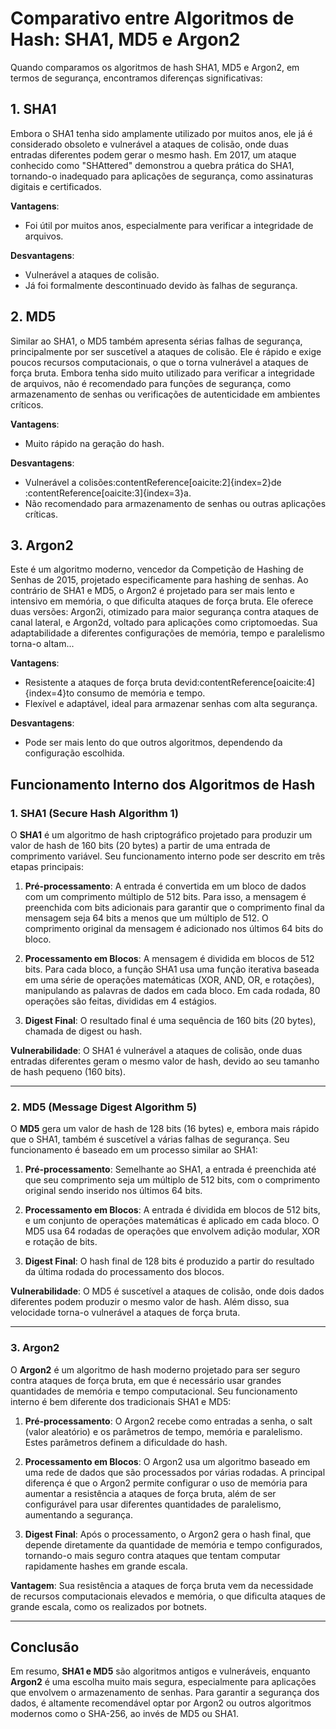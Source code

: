 # Comparativo entre Algoritmos de Hash: SHA1, MD5 e Argon2

Quando comparamos os algoritmos de hash SHA1, MD5 e Argon2, em termos de segurança, encontramos diferenças significativas:

## 1. SHA1
Embora o SHA1 tenha sido amplamente utilizado por muitos anos, ele já é considerado obsoleto e vulnerável a ataques de colisão, onde duas entradas diferentes podem gerar o mesmo hash. Em 2017, um ataque conhecido como "SHAttered" demonstrou a quebra prática do SHA1, tornando-o inadequado para aplicações de segurança, como assinaturas digitais e certificados.

**Vantagens**:
- Foi útil por muitos anos, especialmente para verificar a integridade de arquivos.

**Desvantagens**:
- Vulnerável a ataques de colisão.
- Já foi formalmente descontinuado devido às falhas de segurança.

## 2. MD5
Similar ao SHA1, o MD5 também apresenta sérias falhas de segurança, principalmente por ser suscetível a ataques de colisão. Ele é rápido e exige poucos recursos computacionais, o que o torna vulnerável a ataques de força bruta. Embora tenha sido muito utilizado para verificar a integridade de arquivos, não é recomendado para funções de segurança, como armazenamento de senhas ou verificações de autenticidade em ambientes críticos.

**Vantagens**:
- Muito rápido na geração do hash.

**Desvantagens**:
- Vulnerável a colisões&#8203;:contentReference[oaicite:2]{index=2}de&#8203;:contentReference[oaicite:3]{index=3}a.
- Não recomendado para armazenamento de senhas ou outras aplicações críticas.

## 3. Argon2
Este é um algoritmo moderno, vencedor da Competição de Hashing de Senhas de 2015, projetado especificamente para hashing de senhas. Ao contrário de SHA1 e MD5, o Argon2 é projetado para ser mais lento e intensivo em memória, o que dificulta ataques de força bruta. Ele oferece duas versões: Argon2i, otimizado para maior segurança contra ataques de canal lateral, e Argon2d, voltado para aplicações como criptomoedas. Sua adaptabilidade a diferentes configurações de memória, tempo e paralelismo torna-o altam...

**Vantagens**:
- Resistente a ataques de força bruta devid&#8203;:contentReference[oaicite:4]{index=4}to consumo de memória e tempo.
- Flexível e adaptável, ideal para armazenar senhas com alta segurança.

**Desvantagens**:
- Pode ser mais lento do que outros algoritmos, dependendo da configuração escolhida.

## Funcionamento Interno dos Algoritmos de Hash

### 1. **SHA1 (Secure Hash Algorithm 1)**
O **SHA1** é um algoritmo de hash criptográfico projetado para produzir um valor de hash de 160 bits (20 bytes) a partir de uma entrada de comprimento variável. Seu funcionamento interno pode ser descrito em três etapas principais:

1. **Pré-processamento**: A entrada é convertida em um bloco de dados com um comprimento múltiplo de 512 bits. Para isso, a mensagem é preenchida com bits adicionais para garantir que o comprimento final da mensagem seja 64 bits a menos que um múltiplo de 512. O comprimento original da mensagem é adicionado nos últimos 64 bits do bloco.

2. **Processamento em Blocos**: A mensagem é dividida em blocos de 512 bits. Para cada bloco, a função SHA1 usa uma função iterativa baseada em uma série de operações matemáticas (XOR, AND, OR, e rotações), manipulando as palavras de dados em cada bloco. Em cada rodada, 80 operações são feitas, divididas em 4 estágios.

3. **Digest Final**: O resultado final é uma sequência de 160 bits (20 bytes), chamada de digest ou hash.

**Vulnerabilidade**: O SHA1 é vulnerável a ataques de colisão, onde duas entradas diferentes geram o mesmo valor de hash, devido ao seu tamanho de hash pequeno (160 bits).

---

### 2. **MD5 (Message Digest Algorithm 5)**
O **MD5** gera um valor de hash de 128 bits (16 bytes) e, embora mais rápido que o SHA1, também é suscetível a várias falhas de segurança. Seu funcionamento é baseado em um processo similar ao SHA1:

1. **Pré-processamento**: Semelhante ao SHA1, a entrada é preenchida até que seu comprimento seja um múltiplo de 512 bits, com o comprimento original sendo inserido nos últimos 64 bits.

2. **Processamento em Blocos**: A entrada é dividida em blocos de 512 bits, e um conjunto de operações matemáticas é aplicado em cada bloco. O MD5 usa 64 rodadas de operações que envolvem adição modular, XOR e rotação de bits.

3. **Digest Final**: O hash final de 128 bits é produzido a partir do resultado da última rodada do processamento dos blocos.

**Vulnerabilidade**: O MD5 é suscetível a ataques de colisão, onde dois dados diferentes podem produzir o mesmo valor de hash. Além disso, sua velocidade torna-o vulnerável a ataques de força bruta.

---

### 3. **Argon2**
O **Argon2** é um algoritmo de hash moderno projetado para ser seguro contra ataques de força bruta, em que é necessário usar grandes quantidades de memória e tempo computacional. Seu funcionamento interno é bem diferente dos tradicionais SHA1 e MD5:

1. **Pré-processamento**: O Argon2 recebe como entradas a senha, o salt (valor aleatório) e os parâmetros de tempo, memória e paralelismo. Estes parâmetros definem a dificuldade do hash.

2. **Processamento em Blocos**: O Argon2 usa um algoritmo baseado em uma rede de dados que são processados por várias rodadas. A principal diferença é que o Argon2 permite configurar o uso de memória para aumentar a resistência a ataques de força bruta, além de ser configurável para usar diferentes quantidades de paralelismo, aumentando a segurança.

3. **Digest Final**: Após o processamento, o Argon2 gera o hash final, que depende diretamente da quantidade de memória e tempo configurados, tornando-o mais seguro contra ataques que tentam computar rapidamente hashes em grande escala.

**Vantagem**: Sua resistência a ataques de força bruta vem da necessidade de recursos computacionais elevados e memória, o que dificulta ataques de grande escala, como os realizados por botnets.

---

## Conclusão
Em resumo, **SHA1 e MD5** são algoritmos antigos e vulneráveis, enquanto **Argon2** é uma escolha muito mais segura, especialmente para aplicações que envolvem o armazenamento de senhas. Para garantir a segurança dos dados, é altamente recomendável optar por Argon2 ou outros algoritmos modernos como o SHA-256, ao invés de MD5 ou SHA1.

